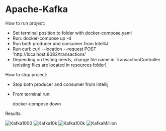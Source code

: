 # Apache-Kafka
How to run project:
- Set terminal position to folder with docker-compose.yaml
- Run: docker-compose up -d 
- Run both producer and consumer from IntelliJ
- Run curl: curl --location --request POST 'http://localhost:8082/transactions'
- Depending on testing needs, change file name in TransactionController (existing files are located in resources folder)
  
How to stop project:
- Stop both producer and consumer from Intellij
- From terminal run:
  
  docker-compose down

Results:

![Kafka1000](https://github.com/NikolinaTomic/Apache-Kafka/assets/44821513/e86be91d-1427-46ca-99cd-40cfca0bdbad)
![Kafka10k](https://github.com/NikolinaTomic/Apache-Kafka/assets/44821513/9a726b24-5ab5-4a90-931a-0df93a9b82ef)
![Kafka100k](https://github.com/NikolinaTomic/Apache-Kafka/assets/44821513/1b71bfcf-a0e7-45e8-8872-456c772e27c1)
![KafkaMillion](https://github.com/NikolinaTomic/Apache-Kafka/assets/44821513/27b00383-887d-4919-98a9-16d8535d4ceb)


